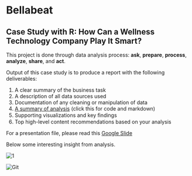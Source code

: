 # Bellabeat

## Case Study with R: How Can a Wellness Technology Company Play It Smart?<br/>

This project is done through data analysis process: **ask**, **prepare**, **process**, **analyze**, **share**, and **act**.

Output of this case study is to produce a report with the following deliverables: 
1. A clear summary of the business task 
2. A description of all data sources used
3. Documentation of any cleaning or manipulation of data
4. [A summary of analysis](https://github.com/jundiya/Portfolio/blob/main/Bellabeat/bellabeat-jupyter.ipynb) (click this for code and markdown)
5. Supporting visualizations and key ﬁndings
6. Top high-level content recommendations based on your analysis 

For a presentation file, please read this [Google Slide](https://docs.google.com/presentation/d/1qlPk5SKCs_XeeN4hfxeb9LLocFPRPMik/edit?usp=sharing&ouid=111111385366582994599&rtpof=true&sd=true)

Below some interesting insight from analysis.

![1](https://user-images.githubusercontent.com/21137726/148679007-be27d820-1d97-421e-afbe-489000558873.png)

![Git](https://user-images.githubusercontent.com/21137726/148678297-f1ae588e-d691-4c13-a910-808a5f8e40d1.png)
